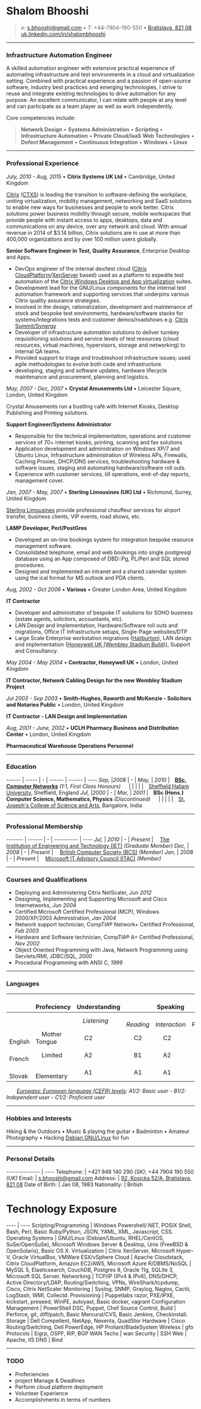 # Shalom Bhooshi
>_e:_ s.bhooshi@gmail.com • _T:_ +44-7904-190-550 • [Bratislava, 821 08](https://www.google.co.uk/maps?q=92,+Kosicka+52/A,+Bratislava,+82108)
> [uk.linkedin.com/in/shalombhooshi](https://uk.linkedin.com/in/shalombhooshi)


----

### Infrastructure Automation Engineer

A skilled automation engineer with extensive practical experience of automating infrastructure and test environments in a cloud and virtualization setting. Combined with practical experience and a passion of open-source software, industry best practices and emerging technologies, I strive to reuse and integrate existing technologies to drive automation for any purpose. An excellent communicator, I can relate with people at any level and can participate as a team player as well as work independently.

Core competencies include:

> **Network Design** • **Systems Administration** • **Scripting** • **Infrastructure Automation** • **Private Cloud/IaaS**
> **Web Technologies** • **Defect Management** • **Continuous Integration** • **Windows** • **Linux**

----

### Professional Experience

_July, 2010 - Aug, 2015_ • **Citrix Systems UK Ltd** • Cambridge, United Kingdom

[Citrix](https://citrix.com/about) ([CTXS](http://www.nasdaq.com/symbol/ctxs)) is leading the transition to software-defining the workplace, uniting virtualization, mobility management, networking and SaaS solutions to enable new ways for businesses and people to work better. Citrix solutions power business mobility through secure, mobile workspaces that provide people with instant access to apps, desktops, data and communications on any device, over any network and cloud. With annual revenue in 2014 of $3.14 billion, Citrix solutions are in use at more than 400,000 organizations and by over 100 million users globally.

**Senior Software Engineer in Test, Quality Assurance**, Enterprise Desktop and Apps.
* DevOps engineer of the internal dev/test cloud ([Citrix CloudPlatform](https://www.citrix.com/products/cloudplatform/)/[XenServer](https://www.citrix.com/products/xenserver/) based) used as a platform to expedite
test automation of the [Citrix Windows Desktop and App virtualization](https://www.citrix.com/solutions/desktop-virtualization/overview.html) suites.
* Development lead for the GNU/Linux components for the internal test automation framework and supporting services that underpins various Citrix quality assurance strategies.
* Involved in the design, rationalization, development and maintenance of stock and bespoke test environments, hardware/software stacks for systems/integrations tests and customer demos/roadshows e.g. [Citrix Summit/Synergy](http://www.citrixsummit.com/)
* Developer of infrastructure automation solutions to deliver turnkey requisitioning solutions and service levels of test resources (cloud resources, virtual machines, hypervisors, storage and networking) to internal QA teams.
* Provided support to triage and troubleshoot infrastructure issues; used agile methodologies to evolve both code and infrastructure.
* developing, staging and software updates, hardware lifecycle maintenance and procurement, planning and logistics.

_May, 2007 - Dec, 2007_ • **Crystal Amusements Ltd** • Leicester Square, London, United Kingdom

Crystal Amusements run a bustling café with Internet Kiosks, Desktop Publishing and Printing solutions.

**Support Engineer/Systems Administrator**
* Responsible for the technical implementation, operations and customer services of 70+ internet kiosks, printing, scanning and fax solutions
* Application development and administration on Windows XP/7 and Ubuntu Linux, Infrastructure administration of Wireless APs, Firewalls, Caching Proxies, DHCP/DNS services, troubleshooting hardware & software issues, staging and automating hardware/software roll outs.
* Experience with customer services, till operations, end-of-day reports, management cover.

_Jan, 2007 - May, 2007_ • **Sterling Limousines (UK) Ltd** • Richmond, Surrey, United Kingdom

[Sterling Limousines](http://sterlinglimousines.co.uk/) provide professional chauffeur services for airport transfer, business clients, VIP events, road shows, etc.

**LAMP Developer, Perl/PostGres**
* Developed an on-line bookings system for integration bespoke resource management software.
* Consolidated telephone, email and web bookings into single postgresql database using an App composed of DBD::Pg, PL/Perl and SQL stored procedures.
* Designed and implemented an intranet and a shared calendar system using the ical format for MS outlook and PDA clients.

_Aug, 2002 - Oct 2006_ • **Various** • Greater London Area, United Kingdom

**IT Contractor**
* Developer and administrator of bespoke IT solutions for SOHO business (estate agents, solicitors, accountants, etc).
* LAN Design and Implementation, Hardware/Software roll outs and migrations, Office IT Infrastructure setups, Single-Page websites/DTP
* Large Scale Enterprise workstation migrations ([Haliburton](http://www.halliburton.com/en-US/default.page)), LAN design and implementation ([Honeywell UK (Wembley Stadium Build)](http://www51.honeywell.com/honeywell/news-events/case-studies-n3n4/enterprise-buildings.html)), Support and Consultancy.

_May 2004 - May 2004_ • **Contractor, Honeywell UK** • London, United Kingdom

**IT Contractor, Network Cabling Design for the new Wembley Stadium Project**

_Jul 2003 - Sep 2003_ • **Smith-Hughes, Raworth and McKenzie - Solicitors and Notaries Public** • London, United Kingdom

**IT Contractor - LAN Design and Implementation**

_Aug, 2001 - June, 2002_ • **UCLH Pharmacy Business and Distribution Center** • London, United Kingdom

**Pharmaceutical Warehouse Operations Personnel**


----

### Education

------ | ----- | - | ------ | ------ | ----
_Sep,_ |_2008_ | - | _May,_ | _2010_ | **[BSc, Computer Networks](http://www.shu.ac.uk/prospectus/course/1129/)**  _(1:1, First Class Honours)_
       |       |   |        |        | [Sheffield Hallam University](https://www.shu.ac.uk/), Sheffield, England
_Jul,_ |_2000_ | - | _Mar,_ | _2001_ | **BSc (Hons.) Computer Science, Mathematics, Physics**  _(Discontinued)_
       |       |   |        |        | [St. Joseph's College of Science and Arts](http://www.sjc.ac.in), Bangalore, India

----

### Professional Membership

------- | ------ | - | ---------- | ----
 _Jul,_ | _2010_ | - | _Present_  |  [The Institution of Engineering and Technology (IET)](https://www.theiet.org/) _(Graduate Member)_
 _Dec,_ | _2008_ | - | _Present_  |  [British Computer Society (BCS)](https://bcs.org) _(Member)_
 _Jan,_ | _2008_ | - | _Present_  |  [Microsoft IT Advisory Council (ITAC)](https://microsoft-itcouncil.com/) _(Member)_

----

### Courses and Qualifications

* Deploying and Administering Citrix NetScaler, _Jun 2012_
* Designing, Implementing and Supporting Microsoft and Cisco Internetworks, _Jun 2004_
* Certified Microsoft Certified Professional (MCP), Windows 2000/XP/2003 Administration, _Jan 2004_
* Network support technician, CompTIA® Network+ Certified Professional, _Feb 2003_
* Hardware and Software technician, CompTIA® A+ Certified Professional, _Nov 2002_
* Object Oriented Programming with Java, Network Programming using Servlets/RMI, JDBC/SQL, _2000_
* Procedural Programming with ANSI C, _1999_

----

### Languages

          | Profeciency   | Understanding  |         | Speaking           |                   | Writing
--------- | ------------  | -------------- |-------- | ------------------ | ----------------- | ----
          |               | _Listening_      | _Reading_ |  _Interaction_ | _Production_ | 
  English | Mother Tongue |    C2          |   C2    |       C2           |       C2          |   C2
  French  | Limited       |    A2          |   B1    |       A2           |       A2          |   A2
  Slovak  | Elementary    |    A1          |   A1    |       A1           |       -           |   -

  *[Europass: European language (CEFR) levels](https://europass.cedefop.europa.eu/en/resources/european-language-levels-cefr): _A1/2_: Basic user - _B1/2_: Independent user - _C1/2_: Proficient user*

----

### Hobbies and Interests

Hiking & the Outdoors • Music & playing the guitar • Badminton • Amateur Photography • Hacking [Debian GNU/Linux](https://www.debian.org/) for fun

----

### Personal Details

-------------- | ---- 
Telephone:     | +421 948 140 290 _(SK)_; +44 7904 190 550 _(UK)_
Email:         | s.bhooshi@gmail.com
Address:       | [92, Kosicka 52/A, Bratislava, 821 08](https://www.google.co.uk/maps?q=92,+Kosicka+52/A,+Bratislava,+82108)
Date of Birth: | Jan 08, 1983
Nationality:   | British

# Technology Exposure

----                      | ----
Scripting/Programming     | Windows Powershell/.NET, POSIX Shell, Bash, Perl, Basic Ruby/Python, JSON, YAML, XML, Javascript, CSS.
Operating Systems         | GNU/Linux (Debian/Ubuntu, RHEL/CentOS, SuSe/OpenSuSe), Microsoft Windows Server & Desktop, Unix (FreeBSD & OpenSolaris), Basic OS X.
Virtualization            | Citrix XenServer, Microsoft Hyper-V, Oracle VirtualBox, VMWare ESX/vSphere
Cloud                     | Apache Cloudstack, Citrix CloudPlatform, Amazon EC2/AWS, Microsoft Azure
R/DBMS/NoSQL              | MySQL 5, Elasticsearch, CouchDB, Postgres 8, Oracle 11g, SQLite 3, Microsoft SQL Server.
Networking                | TCP/IP (IPv4 & IPv6), DNS/DHCP, Active Directory/LDAP, Routing/Switching, VPNs, WireShark/tcpdump, Cisco, Citrix NetScaler
Monitoring                | Syslog, SNMP, Graylog, Nagios, Cactii, LogStash, WMI, Collectd.
Provisioning              | Puppetlabs razor, PXE/iPXE, kickstart, preseed, WinPE, autoyast, Basic docker, vagrant
Configuration Management  | PowerShell DSC, Puppet, Chef
Source Control, Build     | Perforce, git, diff/patch, Basic Mercural/CVS, Basic Jenkins, Checkinstall.
Storage                   | Dell Compellent, NetApp, Nexenta, QuadStor
Hardware                  | Cisco Routing/Switching, Dell PowerEdge, HP Proliant/BladeSystem
Wireless | gfo
Protocols | Eigrp, OSPF, RIP, BGP
WAN Techs | wan
Security | SSH
Web | Apache, IIS
DNS | Bind

----

### TODO

* Profeciencies
* project Manage & Deadlines
* Perform cloud platform deployment
* Volunteer Experience
* Accomplishments in terms of numbers
